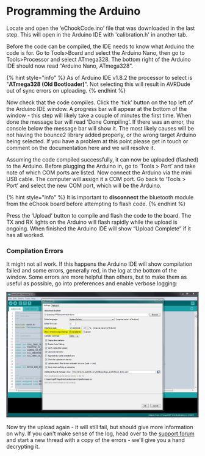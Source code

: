 # Programming the Arduino

Locate and open the ‘eChookCode.ino’ file that was downloaded in the last step. This will open in the Arduino IDE with 'calibration.h' in another tab.

Before the code can be compiled, the IDE needs to know what Arduino the code is for. Go to Tools&gt;Board and select the Arduino Nano, then go to Tools&gt;Processor and select ATmega328. The bottom right of the Arduino IDE should now read “Arduino Nano, ATmega328”.

{% hint style="info" %}
As of Arduino IDE v1.8.2 the processor to select is "**ATmega328 \(Old Bootloader\)**". Not selecting this will result in AVRDude out of sync errors on uploading.
{% endhint %}

Now check that the code compiles. Click the ‘tick’ button on the top left of the Arduino IDE window. A progress bar will appear at the bottom of the window - this step will likely take a couple of minutes the first time. When done the message bar will read ‘Done Compiling’. If there was an error, the console below the message bar will show it. The most likely causes will be not having the bounce2 library added properly, or the wrong target Arduino being selected. If you have a problem at this point please get in touch or comment on the documentation here and we will resolve it.

Assuming the code compiled successfully, it can now be uploaded \(flashed\) to the Arduino. Before plugging the Arduino in, go to ‘Tools &gt; Port’ and take note of which COM ports are listed. Now connect the Arduino via the mini USB cable. The computer will assign it a COM port. Go back to ‘Tools &gt; Port’ and select the new COM port, which will be the Arduino.

{% hint style="info" %}
It is important to **disconnect** the bluetooth module from the eChook board before attempting to flash code. 
{% endhint %}

Press the ‘Upload’ button to compile and flash the code to the board. The TX and RX lights on the Arduino will flash rapidly while the upload is ongoing. When finished the Arduino IDE will show “Upload Complete” if it has all worked.

### Compilation Errors

It might not all work. If this happens the Arduino IDE will show compilation failed and some errors, generally red, in the log at the bottom of the window. Some errors are more helpful than others, but to make them as useful as possible, go into preferences and enable verbose logging:

![](../.gitbook/assets/image%20%287%29.png)

Now try the upload again - it will still fail, but should give more information on why. If you can't make sense of the log, head over to the [support forum](http://echook.boards.net) and start a new thread with a copy of the errors - we'll give you a hand decrypting it.

